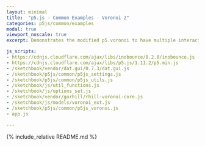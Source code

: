 ```yaml
---
layout: minimal
title:  "p5.js - Common Examples - Voronoi 2"
categories: p5js/common/examples
modal: true
viewport_noscale: true
excerpt: Demonstrates the modified p5.voronoi to have multiple interactive diagrams in one sketch.

js_scripts:
- https://cdnjs.cloudflare.com/ajax/libs/inobounce/0.2.0/inobounce.js
- https://cdnjs.cloudflare.com/ajax/libs/p5.js/1.11.2/p5.min.js
- /sketchbook/vendor/dat.gui/0.7.3/dat.gui.js
- /sketchbook/p5js/common/p5js_settings.js
- /sketchbook/p5js/common/p5js_utils.js
- /sketchbook/js/util_functions.js
- /sketchbook/js/options_set.js
- /sketchbook/vendor/gorhill/rhill-voronoi-core.js
- /sketchbook/js/models/voronoi_ext.js
- /sketchbook/p5js/common/p5js_voronoi.js
- app.js

---
```


{% include_relative README.md %}

